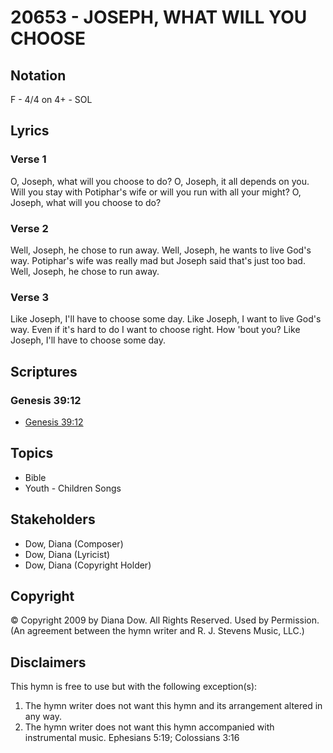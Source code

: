 # 20653 - JOSEPH, WHAT WILL YOU CHOOSE

## Notation

F - 4/4 on 4+ - SOL

## Lyrics

### Verse 1

O, Joseph, what will you choose to do? O, Joseph, it all depends on you. Will you stay with Potiphar's wife or will you run with all your might? O, Joseph, what will you choose to do?

### Verse 2

Well, Joseph, he chose to run away. Well, Joseph, he wants to live God's way. Potiphar's wife was really mad but Joseph said that's just too bad. Well, Joseph, he chose to run away.

### Verse 3

Like Joseph, I'll have to choose some day. Like Joseph, I want to live God's way. Even if it's hard to do I want to choose right. How 'bout you? Like Joseph, I'll have to choose some day.


## Scriptures

### Genesis 39:12

- [Genesis 39:12](https://www.biblegateway.com/passage/?search=Genesis%2039%3A12)


## Topics

- Bible
- Youth - Children Songs

## Stakeholders

- Dow, Diana (Composer)
- Dow, Diana (Lyricist)
- Dow, Diana (Copyright Holder)

## Copyright

© Copyright 2009 by Diana Dow. All Rights Reserved. Used by Permission.
(An agreement between the hymn writer and R. J. Stevens Music, LLC.)

## Disclaimers

This hymn is free to use but with the following exception(s):
1. The hymn writer does not want this hymn and its arrangement altered in any way.
2. The hymn writer does not want this hymn accompanied with instrumental music.
Ephesians 5:19; Colossians 3:16

